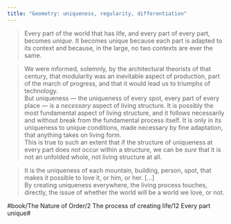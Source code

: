 ```yaml
---
title: "Geometry: uniqueness, regularity, differentiation"
---
```


> Every part of the world that has life, and every part of every part, becomes *unique*. It becomes unique because each part is adapted to its context and because, in the large, no two contexts are ever the same.  

> We were informed, solemnly, by the architectural theorists of that century, that modularity was an inevitable aspect of production, part of the march of progress, and that it would lead us to triumphs of technology.  
> But uniqueness — the uniqueness of every spot, every part of every place — is a *necessary* aspect of living structure. It is possibly the most fundamental aspect of living structure, and it follows necessarily and without break from the fundamental process itself. It is only in its uniqueness to unique conditions, made necessary by fine adaptation, that anything takes on living form.  
> This is true to such an extent that if the structure of uniqueness at every part does *not* occur within a structure, we can be *sure* that it is not an unfolded whole, not living structure at all.  

> It is the uniqueness of each mountain, building, person, spot, that makes it possible to love it, or him, or her. […]  
> By creating uniqueness everywhere, the living process touches, directly, the issue of whether the world will be a world we love, or not.  

#book/The Nature of Order/2 The process of creating life/12 Every part unique#